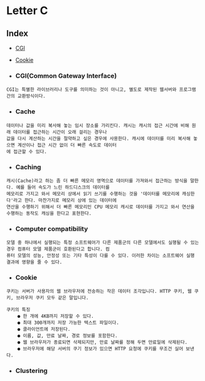 Letter C
==========

## Index
   * [CGI](#cgicommon-gateway-interface)
   * [Cookie](#Cookie)

* ### CGI(Common Gateway Interface)
```
CGI는 특별한 라이브러리나 도구를 의미하는 것이 아니고, 별도로 제작된 웹서버와 프로그램간의 교환방식이다. 
```

* ### Cache
```
데이터나 값을 미리 복사해 놓는 임시 장소를 가리킨다. 캐시는 캐시의 접근 시간에 비해 원래 데이터를 접근하는 시간이 오래 걸리는 경우나
값을 다시 계산하는 시간을 절약하고 싶은 경우에 사용한다. 캐시에 데이터를 미리 복사해 놓으면 계산이나 접근 시간 없이 더 빠른 속도로 데이터
에 접근할 수 있다.
```


* ### Caching
```
캐시(Cache)라고 하는 좀 더 빠른 메모리 영역으로 데이터를 가져와서 접근하는 방식을 말한다. 예를 들어 속도가 느린 하드디스크의 데이터를
메모리로 가지고 와서 메모리 상에서 읽기 쓰기를 수행하는 것을 '데이터를 메모리에 캐싱한다'라고 한다. 마찬가지로 메모리 상에 있는 데이터에
연산을 수행하기 위해서 더 빠른 메모리인 CPU 메모리 캐시로 데이터를 가지고 와서 연산을 수행하는 동작도 캐싱을 한다고 표현한다.

```

* ### Computer compatibility
```
모델 중 하나에서 실행되는 특정 소프트웨어가 다른 제품군의 다른 모델에서도 실행될 수 있는 경우 컴퓨터 모델 제품군이 호환된다고 합니다. 컴
퓨터 모델의 성능, 안정성 또는 기타 특성이 다를 수 있다. 이러한 차이는 소프트웨어 실행 결과에 영향을 줄 수 있다.
```

* ### Cookie
```
쿠키는 서버가 사용자의 웹 브라우저에 전송하는 작은 데이터 조각입니다. HTTP 쿠키, 웹 쿠키, 브라우저 쿠키 모두 같은 말입니다.

쿠키의 특징
    ● 한 개에 4KB까지 저장할 수 있다.
    ● 최대 300개까지 저장 가능한 텍스트 파일이다.
    ● 클라이언트에 저장된다.
    ● 이름, 값, 만료 날짜, 경로 정보를 포함한다.
    ● 웹 브라우저가 종료되면 삭제되지만, 만료 날짜를 정해 두면 만료일에 삭제된다.
    ● 브라우저에 해당 서버의 쿠기 정보가 있으면 HTTP 요청에 쿠키를 무조건 실어 보낸다.
```

* ### Clustering

